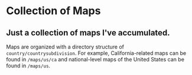 # Collection of Maps

## Just a collection of maps I've accumulated.

Maps are organized with a directory structure of ```country/countrysubdivision```.  For example, California-related maps can be found in ```/maps/us/ca``` and national-level maps of the United States can be found in ```/maps/us```.
